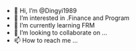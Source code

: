- 👋 Hi, I’m @Dingyi1989
- 👀 I’m interested in .Finance and Program
- 🌱 I’m currently learning FRM
- 💞️ I’m looking to collaborate on ...
- 📫 How to reach me ...

<!---
Dingyi1989/Dingyi1989 is a ✨ special ✨ repository because its `README.md` (this file) appears on your GitHub profile.
You can click the Preview link to take a look at your changes.
--->
